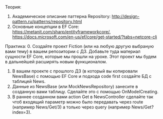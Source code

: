 Теория:
1. Академическое описание паттерна Repository: http://design-pattern.ru/patterns/repository.html
2. Основные концепции в EF Core: https://metanit.com/sharp/entityframeworkcore/, https://docs.microsoft.com/en-us/ef/core/get-started/?tabs=netcore-cli

Практика:
0. Создайте проект Fiction (или на любую другую выбраную вами тему) в вашем репозитории с ДЗ. Добавьте туда материал сущности EF Core, которые мы прошли на уроке. Этот проект мы будем в дальнейшей расширять новым функционалом.

1. В вашем проекте с прошлого ДЗ (в который вы копировали NewsBase) c помощью EF Core и подхода code first создайте БД с таблицей News.
2. Данные из NewsBase (или MockNewsRepository) занесите в созданную вами таблицу. Сделайте это с помощью OnModelCreating. 
3. В раннее созданном вами action Get в NewsController сделайте так чтоб входящий параметр можно было передавать через route (например News/Get/3) а только через query (например News/Get?index=3).